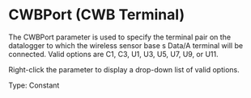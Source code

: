 # CWBPort (CWB Terminal)

The CWBPort parameter is used to specify the terminal pair on the datalogger to which the wireless sensor base s Data/A terminal will be connected. Valid options are C1, C3, U1, U3, U5, U7, U9, or U11.

Right-click the parameter to display a drop-down list of valid options.

Type: Constant
